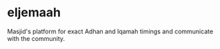 # eljemaah
Masjid's platform for exact Adhan and Iqamah timings and communicate with the community. 

